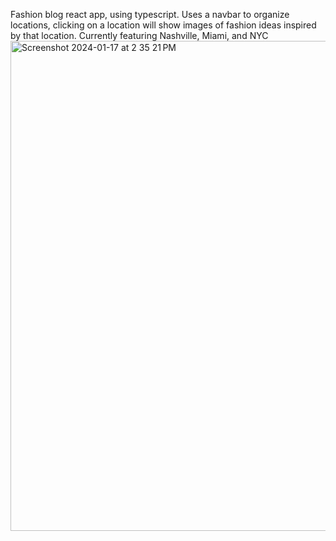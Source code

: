 Fashion blog react app, using typescript. Uses a navbar to organize locations, clicking on a location will show images of fashion ideas inspired by that location. Currently featuring Nashville, Miami, and NYC
<img width="784" alt="Screenshot 2024-01-17 at 2 35 21 PM" src="https://github.com/beccashamus23/lookbook-app/assets/82617778/f67ef541-0d2a-4d99-b709-a4215d9f2079">

